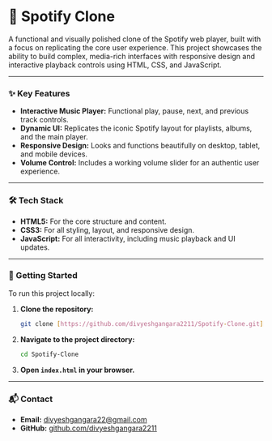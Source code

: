 # 🎵 Spotify Clone

A functional and visually polished clone of the Spotify web player, built with a focus on replicating the core user experience. This project showcases the ability to build complex, media-rich interfaces with responsive design and interactive playback controls using HTML, CSS, and JavaScript.

---

### ✨ Key Features

-   **Interactive Music Player:** Functional play, pause, next, and previous track controls.
-   **Dynamic UI:** Replicates the iconic Spotify layout for playlists, albums, and the main player.
-   **Responsive Design:** Looks and functions beautifully on desktop, tablet, and mobile devices.
-   **Volume Control:** Includes a working volume slider for an authentic user experience.

---

### 🛠️ Tech Stack

-   **HTML5:** For the core structure and content.
-   **CSS3:** For all styling, layout, and responsive design.
-   **JavaScript:** For all interactivity, including music playback and UI updates.

---

### 🚀 Getting Started

To run this project locally:

1.  **Clone the repository:**
    ```bash
    git clone [https://github.com/divyeshgangara2211/Spotify-Clone.git](https://github.com/divyeshgangara2211/Spotify-Clone.git)
    ```
2.  **Navigate to the project directory:**
    ```bash
    cd Spotify-Clone
    ```
3.  **Open `index.html` in your browser.**

---

### 📬 Contact

-   **Email:** divyeshgangara22@gmail.com
-   **GitHub:** [github.com/divyeshgangara2211](https://github.com/divyeshgangara2211)